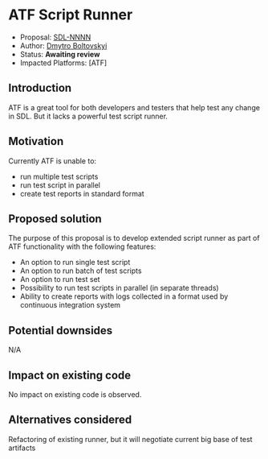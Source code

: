 # ATF Script Runner

* Proposal: [SDL-NNNN](NNNN-atf-script-runner.md)
* Author: [Dmytro Boltovskyi](https://github.com/dboltovskyi)
* Status: **Awaiting review**
* Impacted Platforms: [ATF]

## Introduction

ATF is a great tool for both developers and testers that help test any change in SDL.
But it lacks a powerful test script runner.

## Motivation

Currently ATF is unable to:

  - run multiple test scripts
  - run test script in parallel
  - create test reports in standard format

## Proposed solution

The purpose of this proposal is to develop extended script runner as part of ATF functionality with the following features:

  - An option to run single test script
  - An option to run batch of test scripts
  - An option to run test set
  - Possibility to run test scripts in parallel (in separate threads)
  - Ability to create reports with logs collected in a format used by continuous integration system

## Potential downsides

N/A

## Impact on existing code

No impact on existing code is observed.

## Alternatives considered

Refactoring of existing runner, but it will negotiate current big base of test artifacts
